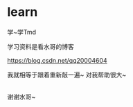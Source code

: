 # learn
学~学Tmd

学习资料是看水哥的博客<br>

https://blog.csdn.net/qq20004604

我就相等于跟着重新敲一遍~
对我帮助很大~

<br>
谢谢水哥~